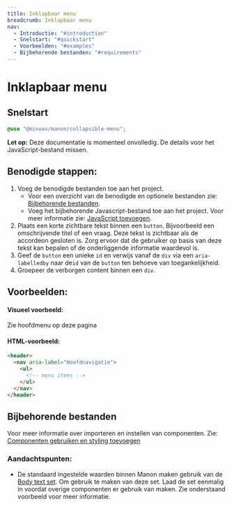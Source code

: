 ```yaml
---
title: Inklapbaar menu
breadcrumb: Inklapbaar menu
nav:
  - Introductie: "#introduction"
  - Snelstart: "#quickstart"
  - Voorbeelden: "#examples"
  - Bijbehorende bestanden: "#requirements"
---
```


<h1 id="introduction">Inklapbaar menu</h1>

<h2 id="quickstart">Snelstart</h2>

```scss
@use "@minvws/manon/collapsible-menu";
```

<p class="warning">
  <strong>Let op:</strong> Deze documentatie is momenteel onvolledig. De details voor het JavaScript-bestand
  missen.
</p>

## Benodigde stappen:

1.  Voeg de benodigde bestanden toe aan het project.
    - Voor een overzicht van de benodigde en optionele bestanden zie:
      [Bijbehorende bestanden](#requirements).
    - Voeg het bijbehorende Javascript-bestand toe aan het project. Voor meer
      informatie zie: [JavaScript toevoegen](/documentation/add-js).
2.  Plaats een korte zichtbare tekst binnen een `button`. Bijvoorbeeld een
    omschrijvende titel of een vraag. Deze tekst is zichtbaar als de accordeon
    gesloten is. Zorg ervoor dat de gebruiker op basis van deze tekst kan
    bepalen of de onderliggende informatie waardevol is.
3.  Geef de `button` een unieke `id` en verwijs vanaf de `div` via een
    `aria-labelledby` naar de`id` van de `button` ten behoeve van
    toegankelijkheid.
4.  Groepeer de verborgen content binnen een `div`.

<h2 id="examples">Voorbeelden:</h2>

#### Visueel voorbeeld:

Zie hoofdmenu op deze pagina

#### HTML-voorbeeld:

```html
<header>
  <nav aria-label="Hoofdnavigatie">
    <ul>
      <!-- menu items -->
    </ul>
  </nav>
</header>
```

<h2 id="requirements">Bijbehorende bestanden</h2>

Voor meer informatie over importeren en instellen van componenten. Zie:
[Componenten gebruiken en styling toevoegen](/documentation/import-styling)

### Aandachtspunten:

- De standaard ingestelde waarden binnen Manon maken gebruik van de
  [Body text set](/components/layout/typography/body-text-set). Om gebruik te
  maken van deze set. Laad de set eenmalig in voordat overige componenten er
  gebruik van maken. Zie onderstaand voorbeeld voor meer informatie.
